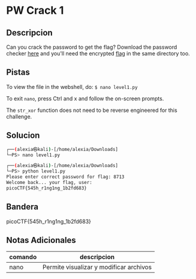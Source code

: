 # PW Crack 1

## Descripcion
Can you crack the password to get the flag? Download the password checker [here](https://artifacts.picoctf.net/c/53/level1.py) and you'll need the encrypted [flag](https://artifacts.picoctf.net/c/53/level1.flag.txt.enc) in the same directory too.

## Pistas
To view the file in the webshell, do: `$ nano level1.py`

To exit `nano`, press Ctrl and x and follow the on-screen prompts.

The `str_xor` function does not need to be reverse engineered for this challenge.
## Solucion 
```bash
┌──(alexia㉿kali)-[/home/alexia/Downloads]
└─PS> nano level1.py

┌──(alexia㉿kali)-[/home/alexia/Downloads]
└─PS> python level1.py
Please enter correct password for flag: 8713
Welcome back... your flag, user:
picoCTF{545h_r1ng1ng_1b2fd683}
```
## Bandera
picoCTF{545h_r1ng1ng_1b2fd683}

## Notas Adicionales 
|comando|descripcion|
|---|---|
|nano|Permite visualizar y modificar archivos|
